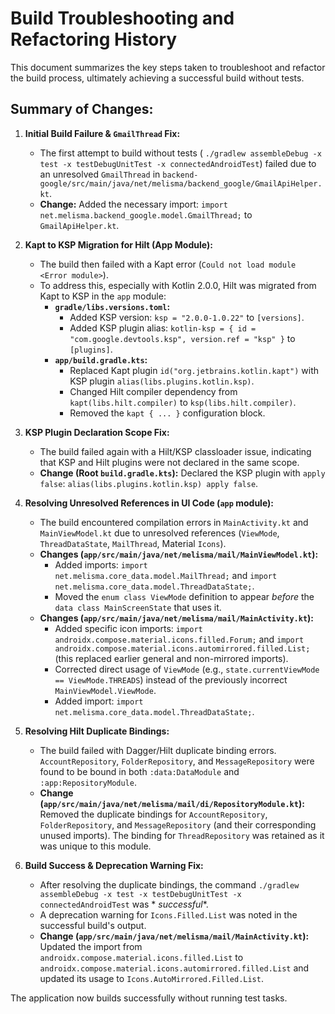 # Build Troubleshooting and Refactoring History

This document summarizes the key steps taken to troubleshoot and refactor the build process,
ultimately achieving a successful build without tests.

## Summary of Changes:

1. **Initial Build Failure & `GmailThread` Fix:**
    * The first attempt to build without tests (
      `./gradlew assembleDebug -x test -x testDebugUnitTest -x connectedAndroidTest`) failed due to
      an unresolved `GmailThread` in
      `backend-google/src/main/java/net/melisma/backend_google/GmailApiHelper.kt`.
    * **Change:** Added the necessary import: `import net.melisma.backend_google.model.GmailThread;`
      to `GmailApiHelper.kt`.

2. **Kapt to KSP Migration for Hilt (App Module):**
    * The build then failed with a Kapt error (`Could not load module <Error module>`).
    * To address this, especially with Kotlin 2.0.0, Hilt was migrated from Kapt to KSP in the `app`
      module:
        * **`gradle/libs.versions.toml`:**
            * Added KSP version: `ksp = "2.0.0-1.0.22"` to `[versions]`.
            * Added KSP plugin alias:
              `kotlin-ksp = { id = "com.google.devtools.ksp", version.ref = "ksp" }` to `[plugins]`.
        * **`app/build.gradle.kts`:**
            * Replaced Kapt plugin `id("org.jetbrains.kotlin.kapt")` with KSP plugin
              `alias(libs.plugins.kotlin.ksp)`.
            * Changed Hilt compiler dependency from `kapt(libs.hilt.compiler)` to
              `ksp(libs.hilt.compiler)`.
            * Removed the `kapt { ... }` configuration block.

3. **KSP Plugin Declaration Scope Fix:**
    * The build failed again with a Hilt/KSP classloader issue, indicating that KSP and Hilt plugins
      were not declared in the same scope.
    * **Change (Root `build.gradle.kts`):** Declared the KSP plugin with `apply false`:
      `alias(libs.plugins.kotlin.ksp) apply false`.

4. **Resolving Unresolved References in UI Code (`app` module):**
    * The build encountered compilation errors in `MainActivity.kt` and `MainViewModel.kt` due to
      unresolved references (`ViewMode`, `ThreadDataState`, `MailThread`, Material `Icons`).
    * **Changes (`app/src/main/java/net/melisma/mail/MainViewModel.kt`):**
        * Added imports: `import net.melisma.core_data.model.MailThread;` and
          `import net.melisma.core_data.model.ThreadDataState;`.
        * Moved the `enum class ViewMode` definition to appear *before* the
          `data class MainScreenState` that uses it.
    * **Changes (`app/src/main/java/net/melisma/mail/MainActivity.kt`):**
        * Added specific icon imports: `import androidx.compose.material.icons.filled.Forum;` and
          `import androidx.compose.material.icons.automirrored.filled.List;` (this replaced earlier
          general and non-mirrored imports).
        * Corrected direct usage of `ViewMode` (e.g., `state.currentViewMode == ViewMode.THREADS`)
          instead of the previously incorrect `MainViewModel.ViewMode`.
        * Added import: `import net.melisma.core_data.model.ThreadDataState;`.

5. **Resolving Hilt Duplicate Bindings:**
    * The build failed with Dagger/Hilt duplicate binding errors. `AccountRepository`,
      `FolderRepository`, and `MessageRepository` were found to be bound in both `:data:DataModule`
      and `:app:RepositoryModule`.
    * **Change (`app/src/main/java/net/melisma/mail/di/RepositoryModule.kt`):** Removed the
      duplicate bindings for `AccountRepository`, `FolderRepository`, and `MessageRepository` (and
      their corresponding unused imports). The binding for `ThreadRepository` was retained as it was
      unique to this module.

6. **Build Success & Deprecation Warning Fix:**
    * After resolving the duplicate bindings, the command
      `./gradlew assembleDebug -x test -x testDebugUnitTest -x connectedAndroidTest` was *
      *successful**.
    * A deprecation warning for `Icons.Filled.List` was noted in the successful build's output.
    * **Change (`app/src/main/java/net/melisma/mail/MainActivity.kt`):** Updated the import from
      `androidx.compose.material.icons.filled.List` to
      `androidx.compose.material.icons.automirrored.filled.List` and updated its usage to
      `Icons.AutoMirrored.Filled.List`.

The application now builds successfully without running test tasks. 